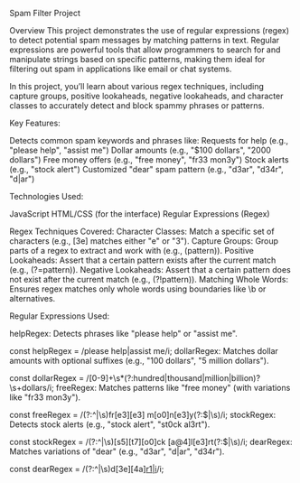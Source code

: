 Spam Filter Project

Overview
This project demonstrates the use of regular expressions (regex) to detect potential spam messages by matching patterns in text. Regular expressions are powerful tools that allow programmers to search for and manipulate strings based on specific patterns, making them ideal for filtering out spam in applications like email or chat systems.

In this project, you’ll learn about various regex techniques, including capture groups, positive lookaheads, negative lookaheads, and character classes to accurately detect and block spammy phrases or patterns.

Key Features:

Detects common spam keywords and phrases like:
Requests for help (e.g., "please help", "assist me")
Dollar amounts (e.g., "$100 dollars", "2000 dollars")
Free money offers (e.g., "free money", "fr33 mon3y")
Stock alerts (e.g., "stock alert")
Customized "dear" spam pattern (e.g., "d3ar", "d34r", "d|ar")

Technologies Used:

JavaScript
HTML/CSS (for the interface)
Regular Expressions (Regex)

Regex Techniques Covered:
Character Classes: Match a specific set of characters (e.g., [3e] matches either "e" or "3").
Capture Groups: Group parts of a regex to extract and work with (e.g., (pattern)).
Positive Lookaheads: Assert that a certain pattern exists after the current match (e.g., (?=pattern)).
Negative Lookaheads: Assert that a certain pattern does not exist after the current match (e.g., (?!pattern)).
Matching Whole Words: Ensures regex matches only whole words using boundaries like \b or alternatives.

Regular Expressions Used:

helpRegex: Detects phrases like "please help" or "assist me".



const helpRegex = /please help|assist me/i;
dollarRegex: Matches dollar amounts with optional suffixes (e.g., "100 dollars", "5 million dollars").

const dollarRegex = /[0-9]+\s*(?:hundred|thousand|million|billion)?\s+dollars/i;
freeRegex: Matches patterns like "free money" (with variations like "fr33 mon3y").


const freeRegex = /(?:^|\s)fr[e3][e3] m[o0]n[e3]y(?:$|\s)/i;
stockRegex: Detects stock alerts (e.g., "stock alert", "st0ck al3rt").


const stockRegex = /(?:^|\s)[s5][t7][o0]ck [a@4]l[e3]rt(?:$|\s)/i;
dearRegex: Matches variations of "dear" (e.g., "d3ar", "d|ar", "d34r").


const dearRegex = /(?:^|\s)d[3e][4a][r1|i](?:$|\s)/i;
